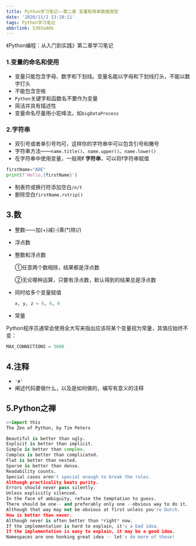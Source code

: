 ```yaml
---
title: Python学习笔记——第二章 变量和简单数据类型
date: '2020/11/2 13:10:11'
tags: Python学习笔记
abbrlink: 5303a46b
---
```


《Python编程：从入门到实践》第二章学习笔记

<!-- more -->


### 1.变量的命名和使用

- 变量只能包含字母、数字和下划线。变量名能以字母和下划线打头，不能以数字打头
- 不能包含空格
- `Python`关键字和函数名不要作为变量
- 简洁并具有描述性
- 变量命名尽量用小驼峰法，如`bigDataProcess`

### 2.字符串

- 双引号或者单引号均可，这样你的字符串中可以包含引号和撇号
- 字符串方法——`name.title()`、`name.upper()`、`name.lower()`
- 在字符串中使用变量，一般用**f** **字符串**，可以将f字符串赋值

```python
firstName="ADE"
print(f'Hello,{firstName}')
```

- 制表符或换行符添加空白`/n/t`
- 删除空白`firstName.rstrip()`

## 3.数

- 整数——加(+)减(-)乘(*)除(/)

- 浮点数

- 整数和浮点数

  ①任意两个数相除，结果都是浮点数

  ②无论哪种运算，只要有浮点数，默认得到的结果总是浮点数

- 同时给多个变量赋值

  ```python
  x, y, z = 0, 0, 0
  ```

- 常量

Python程序员通常会使用全大写来指出应该将某个变量视为常量，其值应始终不变：

```python
MAX_CONNECTIONS = 5000
```

## 4.注释

- `'#'`
- 阐述代码要做什么，以及是如何做的，编写有意义的注释

## 5.Python之禅

```python
>>import this
The Zen of Python, by Tim Peters

Beautiful is better than ugly.
Explicit is better than implicit.
Simple is better than complex.
Complex is better than complicated.
Flat is better than nested.
Sparse is better than dense.
Readability counts.
Special cases aren't special enough to break the rules.
Although practicality beats purity.
Errors should never pass silently.
Unless explicitly silenced.
In the face of ambiguity, refuse the temptation to guess.
There should be one-- and preferably only one --obvious way to do it.
Although that way may not be obvious at first unless you're Dutch.
Now is better than never.
Although never is often better than *right* now.
If the implementation is hard to explain, it's a bad idea.
If the implementation is easy to explain, it may be a good idea.
Namespaces are one honking great idea -- let's do more of those!
```

